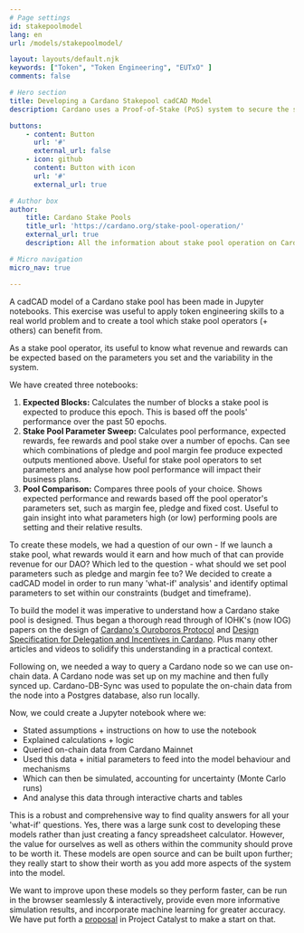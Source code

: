 ```yaml
---
# Page settings
id: stakepoolmodel
lang: en
url: /models/stakepoolmodel/

layout: layouts/default.njk
keywords: ["Token", "Token Engineering", "EUTxO" ]
comments: false

# Hero section
title: Developing a Cardano Stakepool cadCAD Model
description: Cardano uses a Proof-of-Stake (PoS) system to secure the settlement layer of the network. To optimise and understand the dynamics of running a Cardano stakepool, we are designing a cadCAD model of Cardano's Stake-pool incentives.

buttons:
    - content: Button
      url: '#'
      external_url: false
    - icon: github
      content: Button with icon
      url: '#'
      external_url: true

# Author box
author:
    title: Cardano Stake Pools
    title_url: 'https://cardano.org/stake-pool-operation/'
    external_url: true
    description: All the information about stake pool operation on Cardano.

# Micro navigation
micro_nav: true

---
```


A cadCAD model of a Cardano stake pool has been made in Jupyter notebooks. This exercise was useful to apply token engineering skills to a real world problem and to create a tool which stake pool operators (+ others) can benefit from.

As a stake pool operator, its useful to know what revenue and rewards can be expected based on the parameters you set and the variability in the system.

We have created three notebooks:

1. **Expected Blocks:** Calculates the number of blocks a stake pool is expected to produce this epoch. This is based off the pools' performance over the past 50 epochs.
2. **Stake Pool Parameter Sweep:** Calculates pool performance, expected rewards, fee rewards and pool stake over a number of epochs. Can see which combinations of pledge and pool margin fee produce expected outputs mentioned above. Useful for stake pool operators to set parameters and analyse how pool performance will impact their business plans.
3. **Pool Comparison:** Compares three pools of your choice. Shows expected performance and rewards based off the pool operator's parameters set, such as margin fee, pledge and fixed cost. Useful to gain insight into what parameters high (or low) performing pools are setting and their relative results.

To create these models, we had a question of our own - If we launch a stake pool, what rewards would it earn and how much of that can provide revenue for our DAO? Which led to the question - what should we set pool parameters such as pledge and margin fee to? We decided to create a cadCAD model in order to run many 'what-if' analysis' and identify optimal parameters to set within our constraints (budget and timeframe).

To build the model it was imperative to understand how a Cardano stake pool is designed. Thus began a thorough read through of IOHK's (now IOG) papers on the design of [Cardano's Ouroboros Protocol](https://eprint.iacr.org/2016/889.pdf) and [Design Specification for Delegation and Incentives in Cardano](https://www.adatainment.com/_downloads/docs/delegation_design_spec.pdf). Plus many other articles and videos to solidify this understanding in a practical context.

Following on, we needed a way to query a Cardano node so we can use on-chain data. A Cardano node was set up on my machine and then fully synced up. Cardano-DB-Sync was used to populate the on-chain data from the node into a Postgres database, also run locally.

Now, we could create a Jupyter notebook where we:

- Stated assumptions + instructions on how to use the notebook
- Explained calculations + logic
- Queried on-chain data from Cardano Mainnet
- Used this data + initial parameters to feed into the model behaviour and mechanisms
- Which can then be simulated, accounting for uncertainty (Monte Carlo runs)
- And analyse this data through interactive charts and tables

This is a robust and comprehensive way to find quality answers for all your 'what-if' questions. Yes, there was a large sunk cost to developing these models rather than just creating a fancy spreadsheet calculator. However, the value for ourselves as well as others within the community should prove to be worth it. These models are open source and can be built upon further; they really start to show their worth as you add more aspects of the system into the model.

We want to improve upon these models so they perform faster, can be run in the browser seamlessly & interactively, provide even more informative simulation results, and incorporate machine learning for greater accuracy. We have put forth a [proposal](https://cardano.ideascale.com/c/idea/114457) in Project Catalyst to make a start on that.
